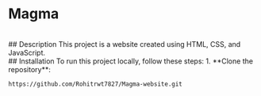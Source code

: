 # Magma
<br>
## Description
This project is a website created using HTML, CSS, and JavaScript.
<br>
## Installation
To run this project locally, follow these steps:
1. **Clone the repository**:

   ```bash
   https://github.com/Rohitrwt7827/Magma-website.git
